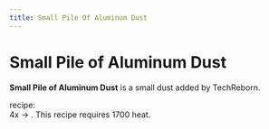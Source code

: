 ```yaml
---
title: Small Pile Of Aluminum Dust
---
```


# Small Pile of Aluminum Dust

**Small Pile of Aluminum Dust** is a small dust added by TechReborn.  


<CraftingTable recipe="input air air air input air techreborn:aluminum_dust air input air air air output techreborn:small_pile_of_aluminum_dust,4" />


<CraftingTable recipe="input techreborn:small_pile_of_aluminum_dust techreborn:small_pile_of_aluminum_dust air input techreborn:small_pile_of_aluminum_dust techreborn:small_pile_of_aluminum_dust air input air air air output techreborn:aluminum_dust" />

<McItem slug="techreborn:blast_furnace" inline={true}/> recipe:  
4x <McItem slug="techreborn:small_pile_of_aluminum_dust" inline={true}/> -> <McItem slug="techreborn:aluminum_ingot" inline={true}/> . This recipe requires 1700 heat.
